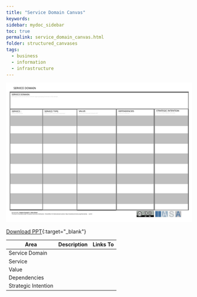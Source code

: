 ```yaml
---
title: "Service Domain Canvas"
keywords: 
sidebar: mydoc_sidebar
toc: true
permalink: service_domain_canvas.html
folder: structured_canvases
tags: 
  - business
  - information
  - infrastructure
---
```


![image001](media/service_domain_canvas001.svg)

[Download PPT](media/ppt/service_domain_canvas.ppt){:target="_blank"}

| Area | Description | Links To |
| --- | --- | --- |
| Service Domain |   |   |
| Service |   |   |
| Value |   |   |
| Dependencies |   |   |
| Strategic Intention |
